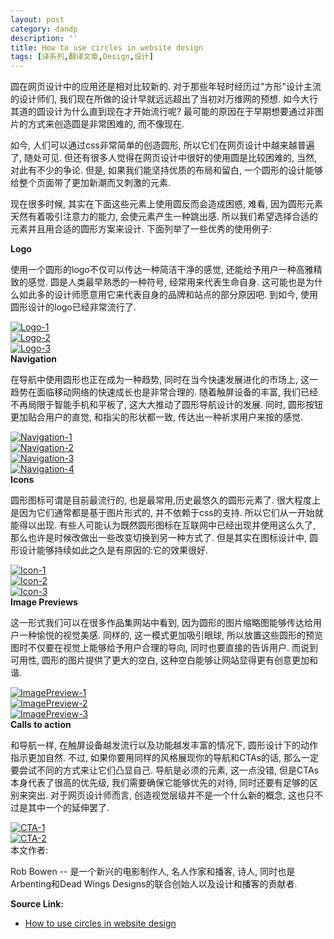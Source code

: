 ```yaml
---
layout: post
category: dandp
description: ''
title: How to use circles in website design
tags: [译系列,翻译文章,Design,设计]
---
```


圆在网页设计中的应用还是相对比较新的. 对于那些年轻时经历过"方形"设计主流的设计师们, 我们现在所做的设计早就远远超出了当初对万维网的预想. 如今大行其道的圆设计为什么直到现在才开始流行呢? 最可能的原因在于早期想要通过非图片的方式来创造圆是非常困难的, 而不像现在.

如今, 人们可以通过css非常简单的创造圆形, 所以它们在网页设计中越来越普遍了, 随处可见. 但还有很多人觉得在网页设计中很好的使用圆是比较困难的, 当然, 对此有不少的争论. 但是, 如果我们能坚持优质的布局和留白, 一个圆形的设计能够给整个页面带了更加新潮而又刺激的元素.

现在很多时候, 其实在下面这些元素上使用圆反而会造成困惑, 难看, 因为圆形元素天然有着吸引注意力的能力, 会使元素产生一种跳出感. 所以我们希望选择合适的元素并且用合适的圆形方案来设计. 下面列举了一些优秀的使用例子:

<strong>Logo</strong>

使用一个圆形的logo不仅可以传达一种简洁干净的感觉, 还能给予用户一种高雅精致的感觉. 圆是人类最早熟悉的一种符号, 经常用来代表生命自身. 这可能也是为什么如此多的设计师愿意用它来代表自身的品牌和站点的部分原因吧. 到如今, 使用圆形设计的logo已经非常流行了.
<div class=imgs>
<a href="http://www.razvangarofeanu.com/"><img src="http://netdna.webdesignerdepot.com/uploads/2014/09/001.jpg" alt="Logo-1" /></a>
<a href="http://1minus1.com/"><img src="http://netdna.webdesignerdepot.com/uploads/2014/07/1minus1.jpg" alt="Logo-2" /></a>
<a href="http://pistachioapp.com/"><img src="http://netdna.webdesignerdepot.com/uploads/2014/07/pistachio.jpg" alt="Logo-3" /></a>
</div>
<strong>Navigation</strong>

在导航中使用圆形也正在成为一种趋势, 同时在当今快速发展进化的市场上, 这一趋势在面临移动网络的快速成长也是非常合理的. 随着触屏设备的丰富, 我们已经不再局限于智能手机和平板了, 这大大推动了圆形导航设计的发展. 同时, 圆形按钮更加贴合用户的直觉, 和指尖的形状都一致, 传达出一种祈求用户来按的感觉.
<div class=imgs>
<a href="http://www.cantinanegrar.it/it/dominiveneti/f2"><img src="http://netdna.webdesignerdepot.com/uploads/2014/09/002.jpg" alt="Navigation-1" /></a>
<a href="http://www.kashoo.co.uk/"><img src="http://netdna.webdesignerdepot.com/uploads/2014/07/kashoo.jpg" alt="Navigation-2" /></a>
<a href="http://www.zizzi.co.uk/"><img src="http://netdna.webdesignerdepot.com/uploads/2014/07/zizzi.jpg" alt="Navigation-3" /></a>
<a href="http://inmotionmassage.co.uk/"><img src="http://netdna.webdesignerdepot.com/uploads/2014/07/inmotion.jpg" alt="Navigation-4" /></a>
</div>
<strong>Icons</strong>

圆形图标可谓是目前最流行的, 也是最常用,历史最悠久的圆形元素了. 很大程度上是因为它们通常都是基于图片形式的, 并不依赖于css的支持. 所以它们从一开始就能得以出现. 有些人可能认为既然圆形图标在互联网中已经出现并使用这么久了, 那么也许是时候改做出一些改变切换到另一种方式了. 但是其实在图标设计中, 圆形设计能够持续如此之久是有原因的:它的效果很好.
<div class=imgs>
<a href="http://www.denisechandler.com/"><img src="http://netdna.webdesignerdepot.com/uploads/2014/07/denisechandler.jpg" alt="Icon-1" /></a>
<a href="http://syropia.net/"><img src="http://netdna.webdesignerdepot.com/uploads/2014/07/syropia.jpg" alt="Icon-2" /></a>
<a href="http://www.styiens.com/"><img src="http://netdna.webdesignerdepot.com/uploads/2014/07/styiens.jpg" alt="Icon-3" /></a>
</div>
<strong>Image Previews</strong>

这一形式我们可以在很多作品集网站中看到, 因为圆形的图片缩略图能够传达给用户一种愉悦的视觉美感. 同样的, 这一模式更加吸引眼球, 所以放置这些圆形的预览图时不仅要在视觉上能够给予用户合理的导向, 同时也要直接的告诉用户. 而说到可用性, 圆形的图片提供了更大的空白, 这种空白能够让网站显得更有创意更加和谐.
<div class=imgs>
<a href="http://revelationconcept.com/"><img src="http://netdna.webdesignerdepot.com/uploads/2014/09/003.jpg" alt="ImagePreview-1" /></a>
<a href="http://www.skewedicons.com/"><img src="http://netdna.webdesignerdepot.com/uploads/2014/07/skewedicons.jpg" alt="ImagePreview-2" /></a>
<a href="http://kikk.be/2012/accueil.htm?lng=fr"><img src="http://netdna.webdesignerdepot.com/uploads/2014/07/kikk.jpg" alt="ImagePreview-3" /></a>
</div>
<strong>Calls to action</strong>

和导航一样, 在触屏设备越发流行以及功能越发丰富的情况下, 圆形设计下的动作指示更加自然. 不过, 如果你要用同样的风格展现你的导航和CTAs的话, 那么一定要尝试不同的方式来让它们凸显自己. 导航是必须的元素, 这一点没错, 但是CTAs本身代表了很高的优先级, 我们需要确保它能够优先的对待, 同时还要有足够的区别来突出. 对于网页设计师而言, 创造视觉层级并不是一个什么新的概念, 这也只不过是其中一个的延伸罢了.
<div class=imgs>
<a href="http://onedesigncompany.com/"><img src="http://netdna.webdesignerdepot.com/uploads/2014/09/004.jpg" alt="CTA-1" /></a>
<a href="http://thehighlandfling.com/"><img src="http://netdna.webdesignerdepot.com/uploads/2014/07/highlandfling.jpg" alt="CTA-2" /></a>
</div>
本文作者:

Rob Bowen -- 是一个新兴的电影制作人, 名人作家和播客, 诗人, 同时也是Arbenting和Dead Wings Designs的联合创始人以及设计和播客的贡献者.

<strong>Source Link:</strong>
<ul>
	<li><a href="http://www.webdesignerdepot.com/2014/09/how-to-use-circles-in-website-design/" title="How to use circles in website design">How to use circles in website design</a></li>
</ul>

<style>
div.imgs a{display:block;}
</style>
